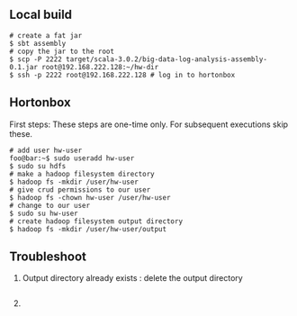 
## Local build
```console
# create a fat jar
$ sbt assembly
# copy the jar to the root
$ scp -P 2222 target/scala-3.0.2/big-data-log-analysis-assembly-0.1.jar root@192.168.222.128:~/hw-dir
$ ssh -p 2222 root@192.168.222.128 # log in to hortonbox
```

## Hortonbox

First steps:
These steps are one-time only. For subsequent executions skip these.

```console
# add user hw-user
foo@bar:~$ sudo useradd hw-user
$ sudo su hdfs
# make a hadoop filesystem directory
$ hadoop fs -mkdir /user/hw-user
# give crud permissions to our user
$ hadoop fs -chown hw-user /user/hw-user
# change to our user
$ sudo su hw-user
# create hadoop filesystem output directory
$ hadoop fs -mkdir /user/hw-user/output

```
## Troubleshoot
1. Output directory already exists : delete the output directory
```console

```
2. 

